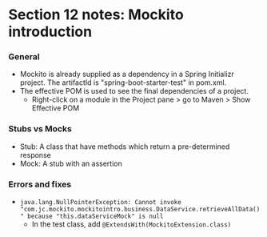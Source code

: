 # Section 12 notes: Mockito introduction

### General
- Mockito is already supplied as a dependency in a Spring Initializr project. The artifactId is "spring-boot-starter-test" in pom.xml.
- The effective POM is used to see the final dependencies of a project.
  - Right-click on a module in the Project pane > go to Maven > Show Effective POM

### Stubs vs Mocks
- Stub: A class that have methods which return a pre-determined response
- Mock: A stub with an assertion

### Errors and fixes
- `java.lang.NullPointerException: Cannot invoke "com.jc.mockito.mockitointro.business.DataService.retrieveAllData()" because "this.dataServiceMock" is null
  `
  - In the test class, add `@ExtendsWith(MockitoExtension.class)`